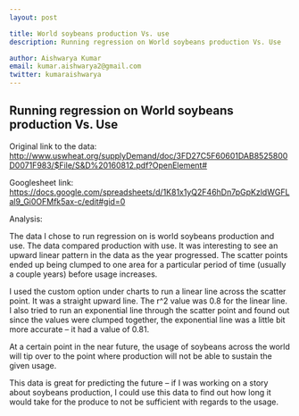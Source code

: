 ```yaml
---
layout: post

title: World soybeans production Vs. use 
description: Running regression on World soybeans production Vs. Use

author: Aishwarya Kumar
email: kumar.aishwarya2@gmail.com
twitter: kumaraishwarya
---
```


## Running regression on World soybeans production Vs. Use

Original link to the data: http://www.uswheat.org/supplyDemand/doc/3FD27C5F60601DAB8525800D0071F983/$File/S&D%20160812.pdf?OpenElement#

Googlesheet link: https://docs.google.com/spreadsheets/d/1K81x1yQ2F46hDn7pGpKzldWGFLal9_Gi0OFMfk5ax-c/edit#gid=0

Analysis: 

The data I chose to run regression on is world soybeans production and use. The data compared production with use. It was interesting to see an upward linear pattern in the data as the year progressed. The scatter points ended up being clumped to one area for a particular period of time (usually a couple years) before usage increases. 

I used the custom option under charts to run a linear line across the scatter point. It was a straight upward line. The r^2 value was 0.8 for the linear line. I also tried to run an exponential line through the scatter point and found out since the values were clumped together, the exponential line was a little bit more accurate – it had a value of 0.81. 

At a certain point in the near future, the usage of soybeans across the world will tip over to the point where production will not be able to sustain the given usage. 

This data is great for predicting the future – if I was working on a story about soybeans production, I could use this data to find out how long it would take for the produce to not be sufficient with regards to the usage. 
